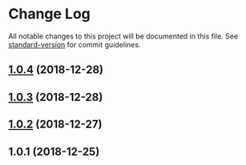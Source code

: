 # Change Log

All notable changes to this project will be documented in this file. See [standard-version](https://github.com/conventional-changelog/standard-version) for commit guidelines.

<a name="1.0.4"></a>
## [1.0.4](https://github.com/wushan/ponds/compare/v1.0.3...v1.0.4) (2018-12-28)



<a name="1.0.3"></a>
## [1.0.3](https://github.com/wushan/ponds/compare/v1.0.2...v1.0.3) (2018-12-28)



<a name="1.0.2"></a>
## [1.0.2](https://github.com/wushan/ponds/compare/v1.0.1...v1.0.2) (2018-12-27)



<a name="1.0.1"></a>
## 1.0.1 (2018-12-25)
